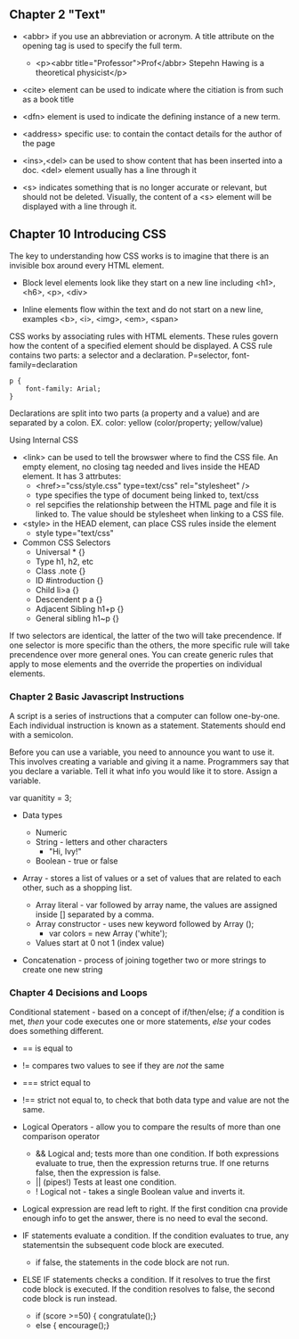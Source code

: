 ## Chapter 2 \"Text"
- \<abbr> if you use an abbreviation or acronym.  A title attribute on the opening tag is used to specify the full term.
    - \<p>\<abbr title\="Professor">Prof\</abbr> Stepehn Hawing is a theoretical physicist\</p>
- \<cite> element can be used to indicate where the citiation is from such as a book title

- \<dfn> element is used to indicate the defining instance of a new term.

- \<address> specific use: to contain the contact details for the author of the page

- \<ins>,\<del> can be used to show content that has been inserted into a doc.  \<del> element usually has a line through it

- \<s> indicates something that is no longer accurate or relevant, but should not be deleted.  Visually, the content of a \<s> element will be displayed with a line through it.

## Chapter 10 Introducing CSS

The key to understanding how CSS works is to imagine that there is an invisible box around every HTML element.

- Block level elements look like they start on a new line including \<h1>, \<h6>, \<p>, \<div>

- Inline elements flow within the text and do not start on a new line, examples \<b>, \<i>, \<img>, \<em>, \<span>

CSS works by associating rules with HTML elements.  These rules govern how the content of a specified element should be displayed.  A CSS rule contains two parts: a selector and a declaration.  P=selector, font-family=declaration

    p {
        font-family: Arial;
    }

Declarations are split into two parts (a property and a value) and are separated by a colon.  EX.  color: yellow (color/property; yellow/value)

Using Internal CSS

- \<link> can be used to tell the browswer where to find the CSS file.  An empty element, no closing tag needed and lives inside the HEAD element.  It has 3 attrbutes:
    * \<href>="css/style.css" type=text/css" rel="stylesheet" />
    * type specifies the type of document being linked to, text/css
    * rel sepcifies the relationship between the HTML page and file it is linked to.  The value should be stylesheet when linking to a CSS file.
- \<style> in the HEAD element, can place CSS rules inside the element
    * style type="text/css"
- Common CSS Selectors
    * Universal \* {}
    * Type h1, h2, etc
    * Class .note {}
    * ID \#introduction {}
    * Child li>a {}
    * Descendent p a {}
    * Adjacent Sibling h1+p {}
    * General sibling h1~p {}

If two selectors are identical, the latter of the two will take precendence.  If one selector is more specific than the others, the more specific rule will take precendence over more general ones.  You can create generic rules that apply to mose elements and the override the properties on individual elements.

### Chapter 2 Basic Javascript Instructions

A script is a series of instructions that a computer can follow one-by-one.  Each individual instruction is known as a statement.  Statements should end with a semicolon.  

Before you can use a variable, you need to announce you want to use it.  This involves creating a variable and giving it a name.  Programmers say that you declare a variable.  Tell it what info you would like it to store.  Assign a variable.

var quanitity = 3; 

- Data types
    * Numeric
    * String - letters and other characters
        - "Hi, Ivy!"
    * Boolean - true or false

- Array - stores a list of values or a set of values that are related to each other, such as a shopping list.
    * Array literal - var followed by array name, the values are assigned inside [] separated by a comma.
    * Array constructor - uses new keyword followed by Array ();
        - var colors = new Array ('white');
    * Values start at 0 not 1 (index value)

- Concatenation - process of joining together two or more strings to create one new string

### Chapter 4 Decisions and Loops

Conditional statement - based on a concept of if/then/else; *if* a condition is met, *then* your code executes one or more statements, *else* your codes does something different.

- == is equal to
- != compares two values to see if they are *not* the same
- === strict equal to
- !== strict not equal to, to check that both data type and value are not the same.

- Logical Operators - allow you to compare the results of more than one comparison operator
    * && Logical and; tests more than one condition.  If both expressions evaluate to true, then the expression returns true.  If one returns false, then the expression is false.
    * || (pipes!) Tests at least one condition.
    * ! Logical not - takes a single Boolean value and inverts it.  
- Logical expression are read left to right.  If the first condition cna provide enough info to get the answer, there is no need to eval the second. 
- IF statements evaluate a condition.  If the condition evaluates to true, any statementsin the subsequent code block are executed.
    * if false, the statements in the code block are not run.
- ELSE IF statements checks a condition.  If it resolves to true the first code block is executed.  If the condition resolves to false, the second code block is run instead.

    * if (score >=50) { congratulate();}
    * else { encourage();}







